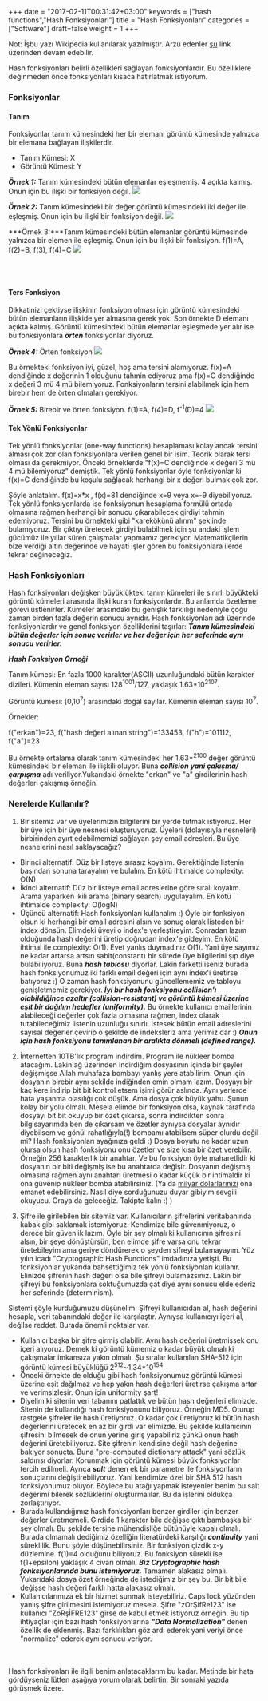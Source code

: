 +++
date = "2017-02-11T00:31:42+03:00"
keywords = ["hash functions","Hash Fonksiyonları"]
title = "Hash Fonksiyonları"
categories = ["Software"]
draft=false
weight = 1
+++

Not: İşbu yazı Wikipedia kullanılarak yazılmıştır. Arzu edenler <a href="https://en.wikipedia.org/wiki/Hash_function" target="_blank">şu</a> link üzerinden devam edebilir.

Hash fonksiyonları belirli özellikleri sağlayan fonksiyonlardır. Bu özelliklere değinmeden önce fonksiyonları kısaca hatırlatmak istiyorum.

<!--more-->

### Fonksiyonlar

#### Tanım

Fonksiyonlar tanım kümesindeki her bir elemanı görüntü kümesinde yalnızca bir elemana bağlayan ilişkilerdir.  

* Tanım Kümesi: X
* Görüntü Kümesi: Y


***Örnek 1:*** Tanım kümesindeki bütün elemanlar eşleşmemiş. 4 açıkta kalmış. Onun için bu ilişki bir fonksiyon değil.
<img src="/img/hash/fonksiyon_degil.png"/>

***Örnek 2:*** Tanım kümesindeki bir değer görüntü kümesindeki iki değer ile eşleşmiş. Onun için bu ilişki bir fonksiyon değil.
<img src="/img/hash/fonksiyon_degil_2.png"/>

***Örnek 3:***Tanım kümesindeki bütün elemanlar görüntü kümesinde yalnızca bir elemen ile eşleşmiş. Onun için bu ilişki bir fonksiyon. f(1)=A, f(2)=B, f(3), f(4)=C
<img src="/img/hash/fonksiyon.png"/>

<br><br>
#### Ters Fonksiyon

Dikkatinizi çektiyse ilişkinin fonksiyon olması için görüntü kümesindeki bütün elemanların ilişkide yer almasına gerek yok. Son örnekte D elemanı açıkta kalmış. Görüntü kümesindeki bütün elemanlar eşleşmede yer alır ise bu fonksiyonlara ***örten*** fonksiyonlar diyoruz.

***Örnek 4:*** Örten fonksiyon
<img src="/img/hash/orten.png"/>


Bu örnekteki fonksiyon iyi, güzel, hoş ama tersini alamıyoruz. f(x)=A dendiğinde x değerinin 1 olduğunu tahmin ediyoruz ama f(x)=C dendiğinde x değeri 3 mü 4 mü bilemiyoruz. Fonksiyonların tersini alabilmek için hem birebir hem de örten olmaları gerekiyor.

***Örnek 5:*** Birebir ve örten fonksiyon. f(1)=A, f(4)=D, f<sup>-1</sup>(D)=4
<img src="/img/hash/birebir_ve_orten.png"/>


#### Tek Yönlü Fonksiyonlar

Tek yönlü fonksiyonlar (one-way functions) hesaplaması kolay ancak tersini alması çok zor olan fonksiyonlara verilen genel bir isim. Teorik olarak tersi olması da gerekmiyor. Önceki örneklerde "f(x)=C dendiğinde x değeri 3 mü 4 mü bilemiyoruz" demiştik. Tek yönlü fonksiyonlar öyle fonksiyonlar ki f(x)=C dendiğinde bu koşulu sağlacak herhangi bir x değeri bulmak çok zor. 

Şöyle anlatalım. f(x)=x*x , f(x)=81 dendiğinde x=9 veya x=-9 diyebiliyoruz. Tek yönlü fonksiyonlarda ise fonksiyonun hesaplama formülü ortada olmasına rağmen herhangi bir sonucu çıkarabilecek girdiyi tahmin edemiyoruz. Tersini bu örnekteki gibi "karekökünü alırım" şeklinde bulamıyoruz. Bir çıktıyı üretecek girdiyi bulabilmek için şu andaki işlem gücümüz ile yıllar süren çalışmalar yapmamız gerekiyor. Matematikçilerin bize verdiği altın değerinde ve hayati işler gören bu fonksiyonlara ilerde tekrar değineceğiz.


### Hash Fonksiyonları

Hash fonksiyonları değişken büyüklükteki tanım kümeleri ile sınırlı büyükteki görüntü kümeleri arasında ilişki kuran fonksiyonlardır. Bu anlamda özetleme görevi üstlenirler. Kümeler arasındaki bu genişlik farklılığı nedeniyle çoğu zaman birden fazla değerin sonucu aynıdır. Hash fonksiyonları adı üzerinde fonksiyonlardır ve genel fonksiyon özelliklerini taşırlar: ***Tanım kümesindeki bütün değerler için sonuç verirler ve her değer için her seferinde aynı sonucu verirler.***

***Hash Fonksiyon Örneği***

Tanım kümesi: En fazla 1000 karakter(ASCII) uzunluğundaki bütün karakter dizileri. Kümenin eleman sayısı 128<sup>1001</sup>/127, yaklaşık 1.63*10<sup>2107</sup>.

Görüntü kümesi: [0,10<sup>7</sup>) arasındaki doğal sayılar. Kümenin eleman sayısı 10<sup>7</sup>. 

Örnekler:

f("erkan")=23, f("hash değeri alınan string")=133453, f("h")=101112, f("a")=23

Bu örnekte ortalama olarak tanım kümesindeki her  1.63*<sup>2100</sup> değer görüntü kümesindeki bir eleman ile ilişkili oluyor. Buna ***collision yani çakışma/çarpışma*** adı veriliyor.Yukarıdaki örnekte "erkan" ve "a" girdilerinin hash değerleri çakışmış örneğin.

### Nerelerde Kullanılır?


1. Bir sitemiz var ve üyelerimizin bilgilerini bir yerde tutmak istiyoruz. Her bir üye için bir üye nesnesi oluşturuyoruz. Üyeleri (dolayısıyla nesneleri) birbirinden ayırt edebilmemizi sağlayan şey email adresleri. Bu üye nesnelerini nasıl saklayacağız?
 * Birinci alternatif: Düz bir listeye sırasız koyalım. Gerektiğinde listenin başından sonuna tarayalım ve bulalım. En kötü ihtimalde complexity: O(N)
 * İkinci alternatif: Düz bir listeye email adreslerine göre sıralı koyalım. Arama yaparken ikili arama (binary search) uygulayalım. En kötü ihtimalde complexity: O(logN)
 * Üçüncü alternatif: Hash fonksiyonları kullanalım :) Öyle bir fonksiyon olsun ki herhangi bir email adresini alsın ve sonuç olarak listeden bir index dönsün. Elimdeki üyeyi o index'e yerleştireyim. Sonradan lazım olduğunda hash değerini üretip doğrudan index'e gideyim. En kötü ihtimal ile complexity: O(1). Evet yanlış duymadınız O(1). Yani üye sayımız ne kadar artarsa artsın sabit(constant) bir sürede üye bilgilerini şıp diye bulabiliyoruz. Buna ***hash tablosu*** diyorlar. Lakin farketti iseniz burada hash fonksiyonumuz iki farklı email değeri için aynı index'i üretirse batıyoruz :) O zaman hash fonksiyonunu güncellememiz ve tabloyu genişletmemiz gerekiyor. ***İyi bir hash fonksiyonu collision'ı olabildiğince azaltır (collision-resistant) ve görüntü kümesi üzerine eşit bir dağılım hedefler (uniformity).***  Bu örnekte kullanıcı emaillerinin alabileceği değerler çok fazla olmasına rağmen, index olarak tutabileceğimiz listenin uzunluğu sınırlı. İstesek bütün email adreslerini sayısal değerler çevirip o şekilde de indeksleriz ama yerimiz dar :)  ***Onun için hash fonksiyonu tanımlanan bir aralıkta dönmeli (defined range).***

2. İnternetten 10TB'lık program indirdim. Program ile nükleer bomba atacağım. Lakin ağ üzerinden indirdiğim dosyasının içinde bir şeyler değişmişse Allah muhafaza bombayı yanlış yere atabilirim. Onun için dosyanın birebir aynı şekilde indiğinden emin olmam lazım. Dosyayı bir kaç kere indirip bit bit kontrol etsem işimi görür aslında. Aynı yerlerde hata yaşanma olasılığı çok düşük. Ama dosya çok büyük yahu. Şunun kolay bir yolu olmalı. Mesela elimde bir fonksiyon olsa, kaynak tarafında dosyayı bit bit okuyup bir özet çıkarsa, sonra indirdikten sonra bilgisayarımda ben de çıkarsam ve özetler aynıysa dosyalar aynıdır diyebilsem ve gönül rahatlığıyla(!) bombamı atabilsem süper olurdu değil mi? Hash fonksiyonları ayağınıza geldi :) Dosya boyutu ne kadar uzun olursa olsun hash fonksiyonu onu özetler ve size kısa bir özet verebilir. Örneğin 256 karakterlik bir anahtar. Ve bu fonksiyon öyle maharetlidir ki dosyanın bir biti değişmiş ise bu anahtarda değişir. Dosyanın değişmiş olmasına rağmen aynı anahtarı üretmesi o kadar küçük bir ihtimaldir ki ona güvenip nükleer bomba atabilirsiniz. (Ya da <a href="https://coinmarketcap.com/" target="_blank">milyar dolarlarınızı</a> ona emanet edebilirsiniz. Nasıl diye sorduğunuzu duyar gibiyim sevgili okuyucu. Oraya da geleceğiz. Takipte kalın :) )

3. Şifre ile girilebilen bir sitemiz var. Kullanıcıların şifrelerini veritabanında kabak gibi saklamak istemiyoruz. Kendimize bile güvenmiyoruz, o derece bir güvenlik lazım. Öyle bir şey olmalı ki kullanıcının şifresini alsın, bir şeye dönüştürsün, ben elimde şifre varsa onu tekrar üretebileyim ama geriye döndürerek o şeyden şifreyi bulamayayım. Yüz yılın icadı "Cryptographic Hash Functions" imdadınıza yetişti. Bu fonksiyonlar yukarıda bahsettiğimiz tek yönlü fonksiyonları kullanır. Elinizde şifrenin hash değeri olsa bile şifreyi bulamazsınız. Lakin bir şifreyi bu fonksiyonlara soktuğumuzda çat diye aynı sonucu elde ederiz her seferinde (determinism). 

Sistemi şöyle kurduğumuzu düşünelim: Şifreyi kullanıcıdan al, hash değerini hesapla, veri tabanındaki değer ile karşılaştır. Aynıysa kullanıcıyı içeri al, değilse reddet. Burada önemli noktalar var.

* Kullanıcı başka bir şifre girmiş olabilir. Aynı hash değerini üretmişsek onu içeri alıyoruz. Demek ki görüntü kümemiz o kadar büyük olmalı ki çakışmalar imkansıza yakın olmalı. Şu sıralar kullanılan SHA-512 için görüntü kümesi büyüklüğü 2<sup>512</sup>~1.34*10<sup>154</sup>
* Önceki örnekte de olduğu gibi hash fonksiyonumuz görüntü kümesi üzerine eşit dağılmaz ve hep yakın hash değerleri üretirse çakışma artar ve verimsizleşir. Onun için uniformity şart!
* Diyelim ki sitenin veri tabanını patlattık ve bütün hash değerleri elimizde. Sitenin de kullandığı hash fonksiyonunu biliyoruz. Örneğin MD5. Oturup rastgele şifreler ile hash üretiyoruz. O kadar çok üretiyoruz ki bütün hash değerlerini üretecek en az bir girdi var elimizde. Bu şekilde kullanıcının şifresini bilmesek de onun yerine giriş yapabiliriz çünkü onun hash değerini üretebiliyoruz. Site şifrenin kendisine değil hash değerine bakıyor sonuçta. Buna "pre-computed dictionary attack" yani sözlük saldırısı diyorlar. Korunmak için görüntü kümesi büyük fonksiyonlar tercih edilmeli. Ayrıca ***salt*** denen ek bir parametre ile fonksiyonların sonuçlarını değiştirebiliyoruz. Yani kendimize özel bir SHA 512 hash fonksiyonumuz oluyor. Böylece bu atağı yapmak isteyenler benim bu salt değerimi bilerek sözlüklerini oluşturmalılar. Bu da işlerini oldukça zorlaştırıyor.
* Burada kullandığımız hash fonksiyonları benzer girdiler için benzer değerler üretmemeli. Girdide 1 karakter bile değişse çıktı bambaşka bir şey olmalı. Bu şekilde tersine mühendisliğe bütünüyle kapalı olmalı. Burada olmamalı dediğimiz özelliğin literatürdeki karşılığı ***continuity*** yani süreklilik. Bunu şöyle düşünebilirsiniz. Bir fonksiyon çizdik x-y düzlemine. f(1)=4 olduğunu biliyoruz. Bu fonksiyon sürekli ise f(1+epsilon) yaklaşık 4 civarı olmalı. ***Biz Cryptographic hash fonksiyonlarında bunu istemiyoruz.*** Tamamen alakasız olmalı. Yukarıdaki dosya özet örneğinde de istediğimiz bir şey bu. Bir bit bile değişse hash değeri farklı hatta alakasız olmalı.
* Kullanıcılarımıza ek bir hizmet sunmak isteyebiliriz. Caps lock yüzünden yanlış şifre girilmesini istemiyoruz mesela. Şifre "zOrŞifRe123" ise kullanıcı "ZoRşİFRE123" girse de kabul etmek istiyoruz örneğin. Bu tip ihtiyaçlar için bazı hash fonksiyonlarına ***"Data Normalization"*** denen özellik de eklenmiş. Bazı farklılıkları göz ardı ederek yani veriyi önce "normalize" ederek aynı sonucu veriyor. 

<br><br>
Hash fonksiyonları ile ilgili benim anlatacaklarım bu kadar. Metinde bir hata gördüyseniz lütfen aşağıya yorum olarak belirtin. Bir sonraki yazıda görüşmek üzere.